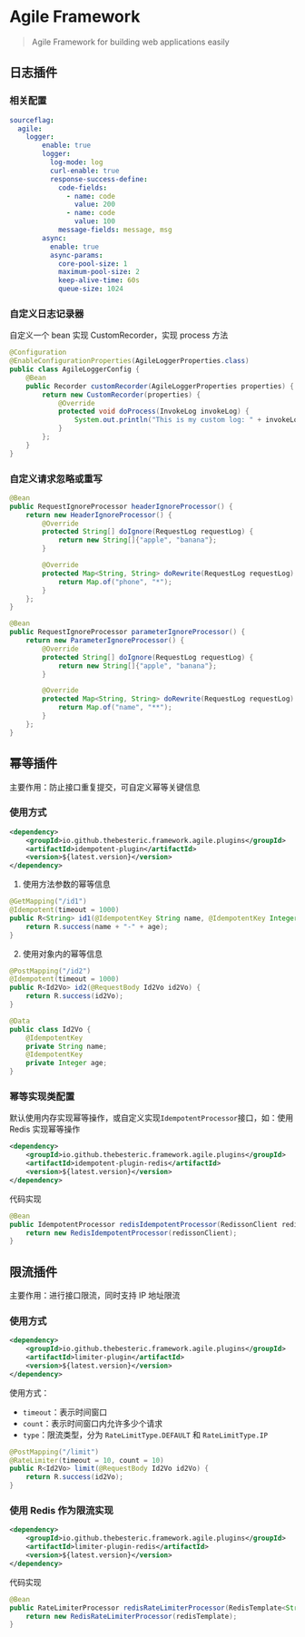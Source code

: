 # Agile Framework
> Agile Framework for building web applications easily

## 日志插件
### 相关配置
```yaml
sourceflag:
  agile:
    logger:
        enable: true
        logger:
          log-mode: log
          curl-enable: true
          response-success-define:
            code-fields:
              - name: code
                value: 200
              - name: code
                value: 100
            message-fields: message, msg
        async:
          enable: true
          async-params:
            core-pool-size: 1
            maximum-pool-size: 2
            keep-alive-time: 60s
            queue-size: 1024
```
### 自定义日志记录器
自定义一个 bean 实现 CustomRecorder，实现 process 方法
```java
@Configuration
@EnableConfigurationProperties(AgileLoggerProperties.class)
public class AgileLoggerConfig {
    @Bean
    public Recorder customRecorder(AgileLoggerProperties properties) {
        return new CustomRecorder(properties) {
            @Override
            protected void doProcess(InvokeLog invokeLog) {
                System.out.println("This is my custom log: " + invokeLog.getLogId());
            }
        };
    }
}
```
### 自定义请求忽略或重写
```java
@Bean
public RequestIgnoreProcessor headerIgnoreProcessor() {
    return new HeaderIgnoreProcessor() {
        @Override
        protected String[] doIgnore(RequestLog requestLog) {
            return new String[]{"apple", "banana"};
        }

        @Override
        protected Map<String, String> doRewrite(RequestLog requestLog) {
            return Map.of("phone", "*");
        }
    };
}

@Bean
public RequestIgnoreProcessor parameterIgnoreProcessor() {
    return new ParameterIgnoreProcessor() {
        @Override
        protected String[] doIgnore(RequestLog requestLog) {
            return new String[]{"apple", "banana"};
        }

        @Override
        protected Map<String, String> doRewrite(RequestLog requestLog) {
            return Map.of("name", "**");
        }
    };
}
```
## 幂等插件
主要作用：防止接口重复提交，可自定义幂等关键信息
### 使用方式
```xml
<dependency>
    <groupId>io.github.thebesteric.framework.agile.plugins</groupId>
    <artifactId>idempotent-plugin</artifactId>
    <version>${latest.version}</version>
</dependency>
```
1. 使用方法参数的幂等信息
```java
@GetMapping("/id1")
@Idempotent(timeout = 1000)
public R<String> id1(@IdempotentKey String name, @IdempotentKey Integer age) {
    return R.success(name + "-" + age);
}
```
2. 使用对象内的幂等信息
```java
@PostMapping("/id2")
@Idempotent(timeout = 1000)
public R<Id2Vo> id2(@RequestBody Id2Vo id2Vo) {
    return R.success(id2Vo);
}

@Data
public class Id2Vo {
    @IdempotentKey
    private String name;
    @IdempotentKey
    private Integer age;
}
```
### 幂等实现类配置
默认使用内存实现幂等操作，或自定义实现`IdempotentProcessor`接口，如：使用 Redis 实现幂等操作
```xml
<dependency>
    <groupId>io.github.thebesteric.framework.agile.plugins</groupId>
    <artifactId>idempotent-plugin-redis</artifactId>
    <version>${latest.version}</version>
</dependency>
```
代码实现
```java
@Bean
public IdempotentProcessor redisIdempotentProcessor(RedissonClient redissonClient) {
    return new RedisIdempotentProcessor(redissonClient);
}
```
## 限流插件
主要作用：进行接口限流，同时支持 IP 地址限流
### 使用方式
```xml
<dependency>
    <groupId>io.github.thebesteric.framework.agile.plugins</groupId>
    <artifactId>limiter-plugin</artifactId>
    <version>${latest.version}</version>
</dependency>
```
使用方式：
- `timeout`：表示时间窗口
- `count`：表示时间窗口内允许多少个请求
- `type`：限流类型，分为 `RateLimitType.DEFAULT` 和 `RateLimitType.IP`
```java
@PostMapping("/limit")
@RateLimiter(timeout = 10, count = 10)
public R<Id2Vo> limit(@RequestBody Id2Vo id2Vo) {
    return R.success(id2Vo);
}
```
### 使用 Redis 作为限流实现
```xml
<dependency>
    <groupId>io.github.thebesteric.framework.agile.plugins</groupId>
    <artifactId>limiter-plugin-redis</artifactId>
    <version>${latest.version}</version>
</dependency>
```
代码实现
```java
@Bean
public RateLimiterProcessor redisRateLimiterProcessor(RedisTemplate<String, Object> redisTemplate) {
    return new RedisRateLimiterProcessor(redisTemplate);
}
```